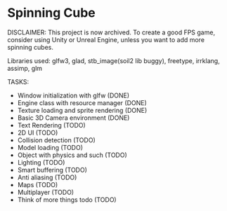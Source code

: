 # Spinning Cube
DISCLAIMER: This project is now archived. To create a good FPS game, consider using Unity or Unreal Engine, unless you want to add more spinning cubes.

Libraries used: glfw3, glad, stb_image(soil2 lib buggy), freetype, irrklang, assimp, glm

TASKS:
- Window initialization with glfw (DONE)
- Engine class with resource manager (DONE)
- Texture loading and sprite rendering (DONE)
- Basic 3D Camera environment (DONE)
- Text Rendering (TODO)
- 2D UI (TODO)
- Collision detection (TODO)
- Model loading (TODO)
- Object with physics and such (TODO)
- Lighting (TODO)
- Smart buffering (TODO)
- Anti aliasing (TODO)
- Maps (TODO)
- Multiplayer (TODO)
- Think of more things todo (TODO)
